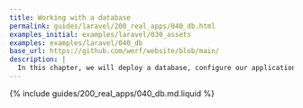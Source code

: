 ```yaml
---
title: Working with a database
permalink: guides/laravel/200_real_apps/040_db.html
examples_initial: examples/laravel/030_assets
examples: examples/laravel/040_db
base_url: https://github.com/werf/website/blob/main/
description: |
  In this chapter, we will deploy a database, configure our application to use it, and set up automatic DB migrations and initializations.
---
```


{% include guides/200_real_apps/040_db.md.liquid %}
